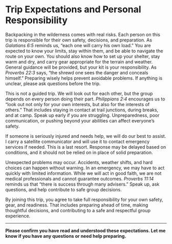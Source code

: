 # Trip Expectations and Personal Responsibility

Backpacking in the wilderness comes with real risks. Each person on this trip is responsible for their own safety, decisions, and preparation. As *Galatians 6:5* reminds us, “each one will carry his own load.” You are expected to know your limits, stay within them, and be able to navigate the route on your own. You should also know how to set up your shelter, stay warm and dry, and carry gear appropriate for the terrain and weather. General guidance will be provided, but your kit is your responsibility. As *Proverbs 22:3* says, “the shrewd one sees the danger and conceals himself.” Preparing wisely helps prevent avoidable problems. If anything is unclear, please ask questions before the trip.

This is not a guided trip. We will look out for each other, but the group depends on every person doing their part. *Philippians 2:4* encourages us to “look out not only for your own interests, but also for the interests of others.” That includes staying in contact at trail junctions, during breaks, and at camp. Speak up early if you are struggling. Unpreparedness, poor communication, or pushing beyond your abilities can affect everyone’s safety.

If someone is seriously injured and needs help, we will do our best to assist. I carry a satellite communicator and will use it to contact emergency services if needed. This is a last resort. Response may be delayed based on conditions, and it should not be relied on in place of solid preparation.

Unexpected problems may occur. Accidents, weather shifts, and hard choices can happen without warning. In an emergency, we may have to act quickly with limited information. While we will act in good faith, we are not medical professionals and cannot guarantee outcomes. *Proverbs 11:14* reminds us that “there is success through many advisers.” Speak up, ask questions, and help contribute to safe group decisions.

By joining this trip, you agree to take full responsibility for your own safety, gear, and readiness. That includes preparing ahead of time, making thoughtful decisions, and contributing to a safe and respectful group experience.

---

**Please confirm you have read and understood these expectations. Let me know if you have any questions or need help preparing.**